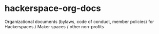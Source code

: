 # hackerspace-org-docs
Organizational documents (bylaws, code of conduct, member policies) for Hackerspaces / Maker spaces / other non-profits
